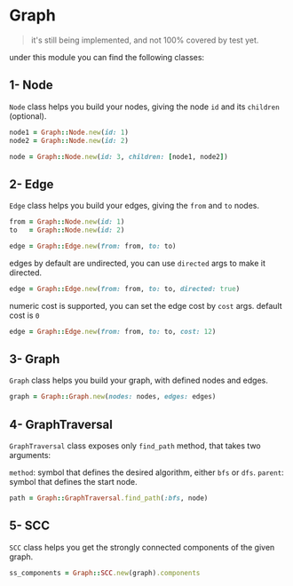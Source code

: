 # Graph
> it's still being implemented, and not 100% covered by test yet.

under this module you can find the following classes:

## 1- Node
`Node` class helps you build your nodes, giving the node `id` and its `children` (optional).

```Ruby
node1 = Graph::Node.new(id: 1)
node2 = Graph::Node.new(id: 2)

node = Graph::Node.new(id: 3, children: [node1, node2])
```

## 2- Edge
`Edge` class helps you build your edges, giving the `from` and `to` nodes.

```Ruby
from = Graph::Node.new(id: 1)
to   = Graph::Node.new(id: 2)

edge = Graph::Edge.new(from: from, to: to)
```

edges by default are undirected, you can use `directed` args to make it directed.

```Ruby
edge = Graph::Edge.new(from: from, to: to, directed: true)
```

numeric cost is supported, you can set the edge cost by `cost` args.
default cost is `0`

```Ruby
edge = Graph::Edge.new(from: from, to: to, cost: 12)
```

## 3- Graph
`Graph` class helps you build your graph, with defined nodes and edges.

```Ruby
graph = Graph::Graph.new(nodes: nodes, edges: edges)
```

## 4- GraphTraversal
`GraphTraversal` class exposes only `find_path` method, that takes two arguments:

`method`: symbol that defines the desired algorithm, either `bfs` or `dfs`.
`parent`: symbol that defines the start node.

```Ruby
path = Graph::GraphTraversal.find_path(:bfs, node)
```

## 5- SCC
`SCC` class helps you get the strongly connected components of the given graph.

```Ruby
ss_components = Graph::SCC.new(graph).components
```
